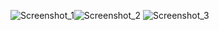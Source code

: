 ![Screenshot_1](https://user-images.githubusercontent.com/111736924/199198865-b1b95764-3d70-451b-805d-40a8f00f5980.png)![Screenshot_2](https://user-images.githubusercontent.com/111736924/199198869-439dded6-9450-4bc4-96ed-884a698e5ac4.png)
![Screenshot_3](https://user-images.githubusercontent.com/111736924/199198873-630070c5-4933-4f07-9470-71e79e43083f.png)
